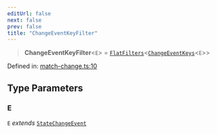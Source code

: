 ```yaml
---
editUrl: false
next: false
prev: false
title: "ChangeEventKeyFilter"
---
```


> **ChangeEventKeyFilter**\<`E`\> = [`FlatFilters`](/docs/src/content/docs/reference/type-aliases/flatfilters/)\<[`ChangeEventKeys`](/docs/src/content/docs/reference/type-aliases/changeeventkeys/)\<`E`\>\>

Defined in: [match-change.ts:10](https://github.com/WinstonFassett/matchina/blob/2d22b2187dda803854f54b63fe09d04bd833387d/src/match-change.ts#L10)

## Type Parameters

### E

`E` *extends* [`StateChangeEvent`](/docs/src/content/docs/reference/type-aliases/statechangeevent/)
